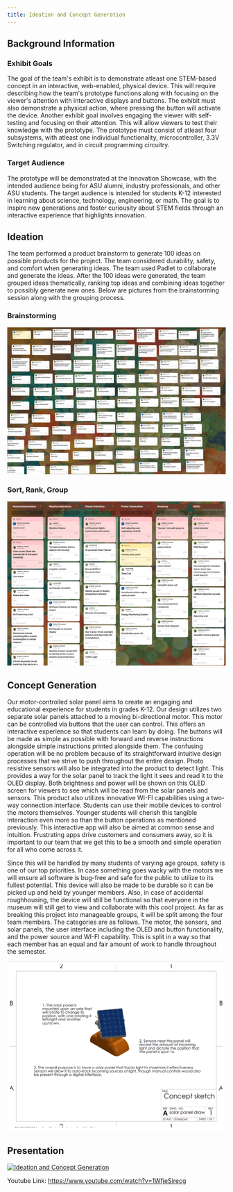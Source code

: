 ```yaml
---
title: Ideation and Concept Generation
---
```


## Background Information

### Exhibit Goals
The goal of the team's exhibit is to demonstrate atleast one STEM-based concept in an interactive, web-enabled, physical device. This will require describing how the team's prototype functions along with focusing on the viewer's attention with interactive displays and buttons. The exhibit must also demonstrate a physical action, where pressing the button will activate the device. Another exhibit goal involves engaging the viewer with self-testing and focusing on their attention. This will allow viewers to test their knowledge with the prototype. The prototype must consist of atleast four subsystems, with atleast one individual functionality, microcontroller, 3.3V Switching regulator, and in circuit programming circuitry.
### Target Audience
The prototype will be demonstrated at the Innovation Showcase, with the intended audience being for ASU alumni, industry professionals, and other ASU students. The target audience is intended for students K-12 interested in learning about science, technology, engineering, or math. The goal is to inspire new generations and foster curiousity about STEM fields through an interactive experience that highlights innovation.
## Ideation
The team performed a product brainstorm to generate 100 ideas on possible products for the project. The team considered durability, safety, and comfort when generating ideas. The team used Padlet to collaborate and generate the ideas. After the 100 ideas were generated, the team grouped ideas thematically, ranking top ideas and combining ideas together to possibly generate new ones. Below are pictures from the brainstorming session along with the grouping process. 
### Brainstorming
<img src="https://raw.githubusercontent.com/EGR314-2025-S-311/T311.github.io/refs/heads/main/images/Screenshot%202025-01-25%20202248.png" alt="100 Brainstorm Ideas">

### Sort, Rank, Group
<img src="https://raw.githubusercontent.com/EGR314-2025-S-311/T311.github.io/refs/heads/main/images/Screenshot%202025-01-25%20213429.png" alt="Sort, Rank, Group">

## Concept Generation

Our motor-controlled solar panel aims to create an engaging and educational experience for students in grades K-12. Our design utilizes two separate solar panels attached to a moving bi-directional motor. This motor can be controlled via buttons that the user can control. This offers an interactive experience so that students can learn by doing. The buttons will be made as simple as possible with forward and reverse instructions alongside simple instructions printed alongside them. The confusing operation will be no problem because of its straightforward intuitive design processes that we strive to push throughout the entire design. Photo resistive sensors will also be integrated into the product to detect light. This provides a way for the solar panel to track the light it sees and read it to the OLED display. Both brightness and power will be shown on this OLED screen for viewers to see which will be read from the solar panels and sensors. This product also utilizes innovative WI-FI capabilities using a two-way connection interface. Students can use their mobile devices to control the motors themselves. Younger students will cherish this tangible interaction even more so than the button operations as mentioned previously. This interactive app will also be aimed at common sense and intuition. Frustrating apps drive customers and consumers away, so it is important to our team that we get this to be a smooth and simple operation for all who come across it.

Since this will be handled by many students of varying age groups, safety is one of our top priorities. In case something goes wacky with the motors we will ensure all software is bug-free and safe for the public to utilize to its fullest potential. This device will also be made to be durable so it can be picked up and held by younger members. Also, in case of accidental roughhousing, the device will still be functional so that everyone in the museum will still get to view and collaborate with this cool project. As far as breaking this project into manageable groups, it will be split among the four team members. The categories are as follows. The motor, the sensors, and solar panels, the user interface including the OLED and button functionality, and the power source and WI-FI capability. This is split in a way so that each member has an equal and fair amount of work to handle throughout the semester. 

<img src="https://raw.githubusercontent.com/EGR314-2025-S-311/T311.github.io/refs/heads/main/images/Screenshot%202025-01-25%20224655.png" alt="Sort, Rank, Group">

## Presentation

[![Ideation and Concept Generation](https://img.youtube.com/vi/1WfjeSirecg/default.jpg)](https://www.youtube.com/embed/1WfjeSirecg?si=0hi1BdnnKwseflaB)

Youtube Link: https://www.youtube.com/watch?v=1WfjeSirecg 
